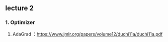 ## lecture 2

### 1. Optimizer
1. AdaGrad ：https://www.jmlr.org/papers/volume12/duchi11a/duchi11a.pdf